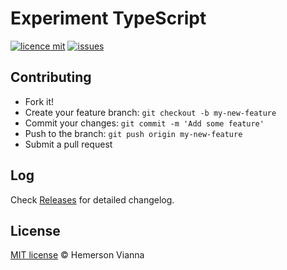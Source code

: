 # Experiment TypeScript

[![licence mit](https://img.shields.io/badge/license-MIT-blue.svg?style=flat-square)](http://hemersonvianna.mit-license.org/)
[![issues](https://img.shields.io/github/issues/experiment-solutions/experiment-mthriljs-meteorjs.svg?style=flat-square)](https://github.com/experiment-solutions/experiment-mthriljs-meteorjs/issues)

## Contributing

- Fork it!
- Create your feature branch: `git checkout -b my-new-feature`
- Commit your changes: `git commit -m 'Add some feature'`
- Push to the branch: `git push origin my-new-feature`
- Submit a pull request

## Log

Check [Releases](https://github.com/experiment-solutions/experiment-mthriljs-meteorjs/releases) for detailed changelog.

## License

[MIT license](http://hemersonvianna.mit-license.org/) © Hemerson Vianna
